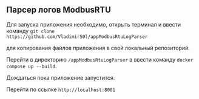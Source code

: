 ## Парсер логов ModbusRTU

Для запуска приложения необходимо, открыть терминал и ввести команду `git clone https://github.com/VladimirS0l/appModbusRtuLogParser`

для копирования файлов приложения в свой локальный репозиторий.

Перейти в директорию `/appModbusRtuLogParser` в ввести команду `docker compose up --build`.

Дождаться пока приложение запустится.

Перейти по ссылке `http://localhost:8001`

